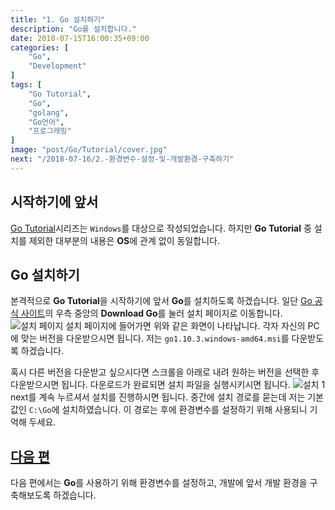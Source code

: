 ```yaml
---
title: "1. Go 설치하기"
description: "Go를 설치합니다."
date: 2018-07-15T16:00:35+09:00
categories: [
    "Go",
    "Development"
]
tags: [
    "Go Tutorial",
    "Go",
    "golang",
    "Go언어",
    "프로그래밍"
]
image: "post/Go/Tutorial/cover.jpg"
next: "/2018-07-16/2.-환경변수-설정-및-개발환경-구축하기"
---
```


## 시작하기에 앞서
[Go Tutorial](/tags/go-tutorial)시리즈는 `Windows`를 대상으로 작성되었습니다. 하지만 **Go Tutorial** 중 설치를 제외한 대부분의 내용은 **OS**에 관계 없이 동일합니다.

## Go 설치하기
본격적으로 **Go Tutorial**을 시작하기에 앞서 **Go**를 설치하도록 하겠습니다. 일단 [Go 공식 사이트](https://golang.org/)의 우측 중앙의 **Download Go**를 눌러 설치 페이지로 이동합니다.
![설치 페이지](/post/Go/Tutorial/Tutorial1/download-site.jpg)
설치 페이지에 들어가면 위와 같은 화면이 나타납니다. 각자 자신의 PC에 맞는 버전을 다운받으시면 됩니다. 저는 `go1.10.3.windows-amd64.msi`를 다운받도록 하겠습니다.  

혹시 다른 버전을 다운받고 싶으시다면 스크롤을 아래로 내려 원하는 버전을 선택한 후 다운받으시면 됩니다. 다운로드가 완료되면 설치 파일을 실행시키시면 됩니다.
![설치 1](/post/Go/Tutorial/Tutorial1/install1.jpg)
next를 계속 누르셔서 설치를 진행하시면 됩니다. 중간에 설치 경로를 묻는데 저는 기본 값인 `C:\Go`에 설치하였습니다. 이 경로는 후에 환경변수를 설정하기 위해 사용되니 기억해 두세요.

## [다음 편](/2018-07-16/2.-환경변수-설정-및-개발환경-구축하기)
다음 편에서는 **Go**를 사용하기 위해 환경변수를 설정하고, 개발에 앞서 개발 환경을 구축해보도록 하겠습니다.